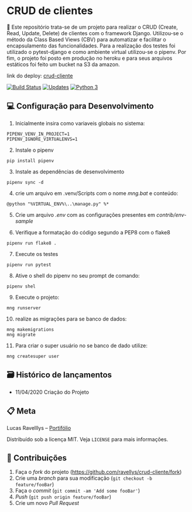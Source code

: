 # CRUD de clientes
📜 Este repositório trata-se de um projeto para realizar o CRUD (Create, Read, Update, Delete) de clientes com o framework Django. Utilizou-se o método da Class Based Views (CBV) para automatizar e facilitar o encapsulamento das funcionalidades. Para a realização dos testes foi utilizado o pytest-django e como ambiente virtual utilizou-se o pipenv. Por fim, o projeto foi posto em produção no heroku e para seus arquivos estáticos foi feito um bucket na S3 da amazon. 

link do deploy: [crud-cliente](https://crudclienteravellys.herokuapp.com/)

[![Build Status](https://travis-ci.com/ravellys/crud-cliente.svg?branch=master)](https://travis-ci.com/ravellys/crud-cliente)
[![Updates](https://pyup.io/repos/github/ravellys/crud-cliente/shield.svg)](https://pyup.io/repos/github/ravellys/crud-cliente/)
[![Python 3](https://pyup.io/repos/github/ravellys/crud-cliente/python-3-shield.svg)](https://pyup.io/repos/github/ravellys/crud-cliente/)
 
## 💻 Configuração para Desenvolvimento

1. Inicialmente insira como variaveis globais no sistema:
```
PIPENV_VENV_IN_PROJECT=1
PIPENV_IGNORE_VIRTUALENVS=1
```

2. Instale o pipenv
```
pip install pipenv
```

3. Instale as dependências de desenvolvimento
```
pipenv sync -d
```

4. crie um arquivo em .venv/Scripts com o nome _mng.bat_ e conteúdo:
```
@python "%VIRTUAL_ENV%\..\manage.py" %*
```

5. Crie um arquivo _.env_ com as configurações presentes em _contrib/env-sample_

6. Verifique a formatação do código segundo a PEP8 com o flake8 
```
pipenv run flake8 .
```

7. Execute os testes 
```
pipenv run pytest
```

8. Ative o shell do pipenv no seu prompt de comando:
```
pipenv shel
```

9. Execute o projeto:
```
mng runserver
```

10. realize as migrações para se banco de dados:
```
mng makemigrations
mng migrate
```

11. Para criar o super usuário no se banco de dado utilize:
```
mng createsuper user
```

## 🗃 Histórico de lançamentos

* 11/04/2020 Criação do Projeto


## 📋 Meta

Lucas Ravelllys – [Portifólio](https://ravellys.github.io)

Distribuído sob a licença MIT. Veja `LICENSE` para mais informações.


## 🚀 Contribuições

1. Faça o _fork_ do projeto (<https://github.com/ravellys/crud-cliente/fork>)
2. Crie uma _branch_ para sua modificação (`git checkout -b feature/fooBar`)
3. Faça o _commit_ (`git commit -am 'Add some fooBar'`)
4. _Push_ (`git push origin feature/fooBar`)
5. Crie um novo _Pull Request_

